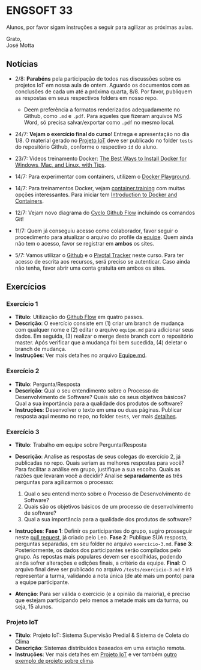 # ENGSOFT 33

Alunos, por favor sigam instruções a seguir para agilizar as próximas aulas.

Grato,  
José Motta

## Notícias

- 2/8: **Parabéns** pela participação de todos nas discussões sobre os projetos IoT em nossa aula de ontem. Aguardo os documentos com as conclusões de cada um até a próxima quarta, 8/8. Por favor, publiquem as respostas em seus respectivos folders em nosso repo.
	- Deem preferência a formatos renderizados adequadamente no Github, como `.md` e `.pdf`. Para aqueles que fizeram arquivos MS Word, só precisa salvar/exportar como `.pdf` no mesmo local.
- 24/7: **Vejam o exercício final do curso**! Entrega e apresentação no dia 1/8. O material gerado no [Projeto IoT](https://github.com/bamplifier/mba33/blob/master/refs/story-X-projeto-iot.pdf "Projeto IoT") deve ser publicado no folder `tests` do repositório Github, conforme o respectivo `id` do aluno.

- 23/7: Vídeos treinamento Docker: [The Best Ways to Install Docker for Windows, Mac, and Linux, with Tips](https://www.bretfisher.com/installdocker/).
- 14/7: Para experimentar com containers, utilizem o [Docker Playground](https://labs.play-with-docker.com "Docker Playground").
- 14/7: Para treinamentos Docker, vejam [container.training](http://container.training "Container Training") com muitas opções interessantes. Para iniciar tem [Introduction to Docker and Containers](https://revconf18.bretfisher.com/#1).
- 12/7: Vejam novo diagrama do [Cyclo Github Flow](https://github.com/bamplifier/mba33/blob/master/refs/github_flow_cyclo.pdf "Cyclo Github Flow") incluindo os comandos Git!
- 11/7: Quem já conseguiu acesso como colaborador, favor seguir o procedimento para atualizar o arquivo do profile da [equipe](https://github.com/bamplifier/mba33/blob/master/Equipe.md). Quem ainda não tem o acesso, favor se registrar em **ambos** os sites.
- 5/7: Vamos utilizar o [Github](https://github.com) e o [Pivotal Tracker](https://www.pivotaltracker.com) neste curso. Para ter acesso de escrita aos recursos, será preciso se autenticar. Caso ainda não tenha, favor abrir uma conta gratuita em ambos os sites.

## Exercícios

### Exercício 1

- **Título**: Utilização do [Github Flow](https://github.com/bamplifier/mba33/blob/master/refs/github_flow_cyclo.pdf "Cyclo Github Flow") em quatro passos.
- **Descrição**: O exercício consiste em (1) criar um branch de mudança com qualquer nome e (2) editar o arquivo `equipe.md` para adicionar seus dados. Em seguida, (3) realizar o merge deste branch com o repositório master. Após verificar que a mudança foi bem sucedida, (4) deletar o branch de mudança.
- **Instruções**: Ver mais detalhes no arquivo [Equipe.md](https://github.com/bamplifier/mba33/blob/master/Equipe.md). 

### Exercício 2

- **Título**: Pergunta/Resposta
- **Descrição**: Qual o seu entendimento sobre o Processo de
Desenvolvimento de Software? Quais são os seus objetivos
básicos? Qual a sua importância para a qualidade dos produtos de software?
- **Instruções**: Desenvolver o texto em uma ou duas páginas. Publicar resposta aqui mesmo no repo, no folder `tests`, ver mais [detalhes](https://github.com/bamplifier/mba33/blob/master/tests/readme.md). 

### Exercício 3

- **Título**: Trabalho em equipe sobre Pergunta/Resposta
- **Descrição**: Analise as respostas de seus colegas do exercício 2, já publicadas no repo. Quais seriam as melhores respostas para você? Para facilitar a análise em grupo, justifique a sua escolha. Quais as razões que levaram você a decidir? Analise **separadamente** as três perguntas para agilizarmos o processo:

	1. Qual o seu entendimento sobre o Processo de Desenvolvimento de Software?   
	2. Quais são os objetivos básicos de um processo de desenvolvimento de software?  
	3. Qual a sua importância para a qualidade dos produtos de software?  

- **Instruções**: **Fase 1**: Definir os participantes do grupo, sugiro prosseguir neste [pull request](https://github.com/bamplifier/mba33/pull/19), já criado pelo Leo. **Fase 2**: Publique SUA resposta, perguntas separadas, em seu folder no arquivo `exercicio-3.md`. **Fase 3**: Posteriormente, os dados dos participantes serão compilados pelo grupo. As repostas mais populares devem ser escolhidas, podendo ainda sofrer alterações e edições finais, a critério da equipe. **Final**: O arquivo final deve ser publicado no arquivo `/tests/exercicio-3.md` e irá representar a turma, validando a nota única (de até mais um ponto) para a equipe participante.  
- **Atenção**: Para ser válida o exercício (e a opinião da maioria), é preciso que estejam participando pelo menos a metade mais um da turma, ou seja, 15 alunos.

### Projeto IoT

- **Título**: Projeto IoT: Sistema Supervisão Predial & Sistema de Coleta do Clima
- **Descrição**: Sistemas distribuídos baseados em uma estação remota.
- **Instruções**: Ver mais detalhes em  [Projeto IoT](https://github.com/bamplifier/mba33/blob/master/refs/story-X-projeto-iot.pdf "Projeto IoT") e ver também [outro exemplo de projeto sobre clima](https://github.com/bamplifier/mba33/blob/master/refs/story-X-sistema-coleta-do-clima.pdf "Projeto Clima").


